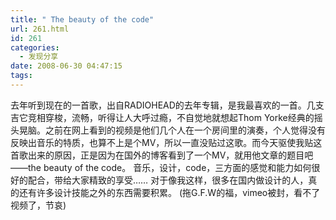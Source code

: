 ```yaml
---
title: " The beauty of the code"
url: 261.html
id: 261
categories:
  - 发现分享
date: 2008-06-30 04:47:15
tags:
---
```


去年听到现在的一首歌，出自RADIOHEAD的去年专辑，是我最喜欢的一首<weird fishes>。几支吉它竞相穿梭，流畅，听得让人大呼过瘾，不自觉地就想起Thom Yorke经典的摇头晃脑。之前在网上看到的视频是他们几个人在一个房间里的演奏，个人觉得没有反映出音乐的特质，也算不上是个MV，所以一直没贴过这歌。而今天驱使我贴这首歌出来的原因，正是因为在国外的博客看到了一个MV，就用他文章的题目吧——the beauty of the code。 音乐，设计，code，三方面的感觉和能力如何很好的配合，带给大家精致的享受…… 对于像我这样，很多在国内做设计的人，真的还有许多设计技能之外的东西需要积累。 (拖G.F.W的福，vimeo被封，看不了视频了，节哀)